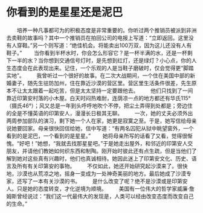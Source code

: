 # 你看到的是星星还是泥巴
　　培养一种凡事都可为的积极态度是非常重要的。你听过两个推销员被派到非洲去卖鞋的故事吗？其中一个推销员在拍回公司的电报上写道：“立即返回。这里没有人穿鞋。”另一个则写道：“绝佳机会。将能卖出100万双，因为这儿还没有人有鞋子。” 
　　当你看到半杯水时，你会怎么形容它？是一杯半满的水，还是一杯剩下一半的水？当你想到交通信号灯时，是先想到红灯，还是绿灯？小心点，你的人生态度会在此表现出来。记住，一个乐观的人是当鞋子磨破时，仅会觉得更“脚踏实地”。 
　　我曾听过一个很好的故事。在二次大战期间，一个住在美国中部的新婚妻子，随先生驻防加州，住在靠近沙漠的营区里。营区里生活条件很差，先生原本不让太太跟着一起吃苦，但是太太坚持一定要跟他去。 
　　他们只找到了一间靠近印第安村落的小木屋。白天时闷热难耐，连荫凉一点的地方都还有华氏115°（摄氏46°）；风又总是一年到头呼呼地吹个不停，把尘土弄得到处都是；旁边住的全是不懂英语的印第安人，漫漫长日极其无聊。 
　　一次，她的丈夫必须外出两周参加部队的演习，剩下她一个人在家，她更是寂寞之至。于是，她写信给母亲说她要回家。母亲很快回信给她，信中写道：“有两名囚犯从狱中眺望窗外，一个看到的是泥巴，一个看到的是星星。” 
　　她将母亲所写的话看了又看，觉得很惭愧。“好吧！”她想，“我就去找那星星吧。”于是她走出屋外，和邻近的印第安人交朋友，并请他们教她如何织东西和制陶。刚开始时彼此还有点生疏，但是当他们了解到她对这些真有兴趣时，他们也真诚相待。她因此迷上了印第安文化、历史、语言及所有有关印第安的事物。 
　　不仅如此，她还开始研究起沙漠来了。很快地，沙漠也从荒凉之地，摇身一变成为一处神奇美丽的地方。最后她成了沙漠专家，还写了一本有关沙漠的书。 
　　是什么改变了呢？绝不是沙漠或是印第安人。只是她的态度转变，才化逆境为顺境。 
　　美国有一位伟大的哲学家威廉·詹姆斯曾经说过：“我们这一代最伟大的发现是，人类可以经由改变态度而改变自己的生命。”
 